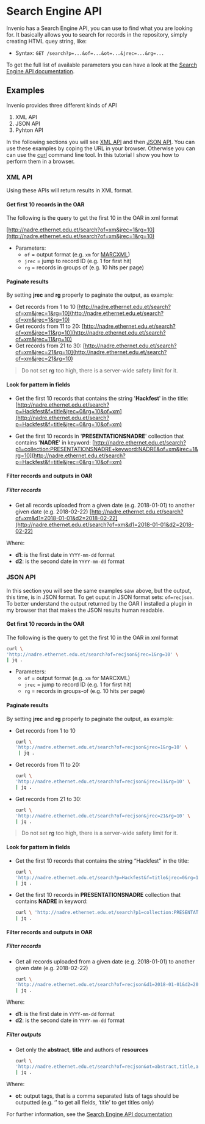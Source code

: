 # Search Engine API

Invenio has a Search Engine API, you can use to find what you are looking for. It basically allows you to search for records in the repository, simply creating HTML quey string, like:

* Syntax: `GET /search?p=...&of=...&ot=...&jrec=...&rg=...`

To get the full list of available parameters you can have a look at the [Search Engine API documentation](https://nadre.ethernet.edu.et/help/hacking/search-engine-api).

## Examples

Invenio provides three different kinds of API

1. XML API
2. JSON API
3. Pyhton API

In the following sections you will see [XML API](#xmlapi) and then [JSON API](#jsonapi). You can use these examples by coping the URL in your browser. Otherwise you can can use the [curl](http://www.mit.edu/afs.new/sipb/user/ssen/src/curl-7.11.1/docs/curl.html) command line tool. In this tutorial I show you how to perform them in a browser.

### <a name="xmlapi" />XML API

Using these APIs will return results in XML format.

#### Get first 10 records in the OAR

The following is the query to get the first 10 in the OAR in xml format

  [http://nadre.ethernet.edu.et/search?of=xm&jrec=1&rg=10](http://nadre.ethernet.edu.et/search?of=xm&jrec=1&rg=10)

  * Parameters:
    * `of` = output format (e.g. `xm` for [MARCXML](http://nadre.ethernet.edu.et/help/admin/howto-marc))
    * `jrec` = jump to record ID (e.g. 1 for first hit)
    * `rg` = records in groups of (e.g. 10 hits per page)

#### Paginate results

By setting **jrec** and **rg** properly to paginate the output, as example:

* Get records from 1 to 10
  [http://nadre.ethernet.edu.et/search?of=xm&jrec=1&rg=10](http://nadre.ethernet.edu.et/search?of=xm&jrec=1&rg=10)
* Get records from 11 to 20:
  [http://nadre.ethernet.edu.et/search?of=xm&jrec=11&rg=10](http://nadre.ethernet.edu.et/search?of=xm&jrec=11&rg=10)
* Get records from 21 to 30:
  [http://nadre.ethernet.edu.et/search?of=xm&jrec=21&rg=10](http://nadre.ethernet.edu.et/search?of=xm&jrec=21&rg=10)

> Do not set **rg** too high, there is a server-wide safety limit for it.

#### Look for pattern in fields

* Get the first 10 records that contains the string '**Hackfest**' in the title:
  [http://nadre.ethernet.edu.et/search?p=Hackfest&f=title&jrec=0&rg=10&of=xm](http://nadre.ethernet.edu.et/search?p=Hackfest&f=title&jrec=0&rg=10&of=xm)

* Get the first 10 records in '**PRESENTATIONSNADRE**' collection that contains '**NADRE**' in keyword:
  [http://nadre.ethernet.edu.et/search?p1=collection:PRESENTATIONSNADRE+keyword:NADRE&of=xm&jrec=1&rg=10](http://nadre.ethernet.edu.et/search?p=Hackfest&f=title&jrec=0&rg=10&of=xm)

#### Filter records and outputs in OAR

##### Filter records
* Get all records uploaded from a given date (e.g. 2018-01-01) to another given date (e.g. 2018-02-22)
  [http://nadre.ethernet.edu.et/search?of=xm&d1=2018-01-01&d2=2018-02-22](http://nadre.ethernet.edu.et/search?of=xm&d1=2018-01-01&d2=2018-02-22)

Where:
  * **d1**: is the first date in `YYYY-mm-dd` format
  * **d2**: is the second date in `YYYY-mm-dd` format

### <a name="jsonapi" />JSON API

In this section you will see the same examples saw above, but the output, this time, is in JSON format. To get ouput in JSON format sets: `of=recjson`.
To better understand the output returned by the OAR I installed a plugin in my browser that  that makes the JSON results human readable.

#### Get first 10 records in the OAR

The following is the query to get the first 10 in the OAR in xml format
  ```bash
  curl \
  'http://nadre.ethernet.edu.et/search?of=recjson&jrec=1&rg=10' \
  | jq .
  ```

  * Parameters:
    * `of` = output format (e.g. `xm` for MARCXML)
    * `jrec` = jump to record ID (e.g. 1 for first hit)
    * `rg` = records in groups-of (e.g. 10 hits per page)

#### Paginate results

By setting **jrec** and **rg** properly to paginate the output, as example:

* Get records from 1 to 10
  ```bash
  curl \
  'http://nadre.ethernet.edu.et/search?of=recjson&jrec=1&rg=10' \
   | jq .
  ```
* Get records from 11 to 20:
  ```bash
  curl \
  'http://nadre.ethernet.edu.et/search?of=recjson&jrec=11&rg=10' \
  | jq .
  ```
* Get records from 21 to 30:
  ```bash
  curl \
  'http://nadre.ethernet.edu.et/search?of=recjson&jrec=21&rg=10' \
  | jq .
  ```

> Do not set **rg** too high, there is a server-wide safety limit for it.

#### Look for pattern in fields

* Get the first 10 records that contains the string “Hackfest” in the title:
  ```bash
  curl \
  'http://nadre.ethernet.edu.et/search?p=Hackfest&f=title&jrec=0&rg=10&of=recjson' \
  | jq .
  ```

* Get the first 10 records in **PRESENTATIONSNADRE** collection that contains **NADRE** in keyword:  
  ```bash
  curl \ 'http://nadre.ethernet.edu.et/search?p1=collection:PRESENTATIONSNADRE+keyword:NADRE&of=recjson&jrec=1&rg=10' \
  | jq .
  ```

#### Filter records and outputs in OAR

##### Filter records
* Get all records uploaded from a given date (e.g. 2018-01-01) to another given date (e.g. 2018-02-22)
  ```bash
  curl \
  'http://nadre.ethernet.edu.et/search?of=recjson&d1=2018-01-01&d2=2018-02-22' \
  | jq .
  ```

Where:
  * **d1**: is the first date in `YYYY-mm-dd` format
  * **d2**: is the second date in `YYYY-mm-dd` format

##### Filter outputs
* Get only the **abstract**, **title** and authors of **resources**
  ```bash
  curl \
  'http://nadre.ethernet.edu.et/search?of=recjson&ot=abstract,title,authors' \
  | jq .
  ```

Where:
  * **ot**: output tags, that is a comma separated lists of tags should be outputted (e.g. ‘’ to get all fields, ‘title’ to get titles only)

For further information, see the [Search Engine API documentation](https://nadre.ethernet.edu.et/help/hacking/search-engine-api)
